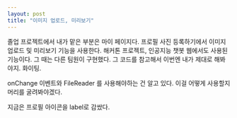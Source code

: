 ```yaml
---
layout: post
title: "이미지 업로드, 미리보기"
---
```


졸업 프로젝트에서 내가 맡은 부분은 마이 페이지다.
프로필 사진 등록하기에서 이미지 업로드 및 미리보기 기능을 사용한다.
해커톤 프로젝트, 인공지능 챗봇 웹에서도 사용된 기능이다.
그 때는 다른 팀원이 구현했다. 그 코드를 참고해서 이번엔 내가 제대로 해봐야지.
화이팅.

onChange 이벤트와 FileReader 를 사용해야하는 건 알고 있다.
이걸 어떻게 사용할지 머리를 굴려봐야겠다.

지금은 프로필 아이콘을 label로 감쌌다.
